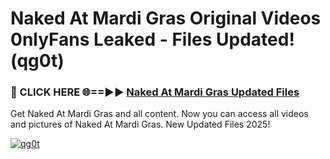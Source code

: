 # Naked At Mardi Gras Original Videos 0nlyFans Leaked - Files Updated! (qg0t)

<h3>🔴 CLICK HERE 🌐==►► <a href="https://tinyurl.com/yckcrads" rel="nofollow">Naked At Mardi Gras Updated Files</a></h3>

Get Naked At Mardi Gras and all content. Now you can access all videos and pictures of Naked At Mardi Gras. New Updated Files 2025!

[![qg0t](https://i.imgur.com/hpKpOFt.gif)](https://tinyurl.com/yckcrads)
